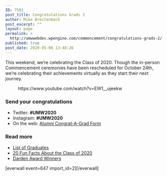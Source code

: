 ```yaml
---
ID: 7501
post_title: Congratulations Grads 2
author: Mike Breitenbach
post_excerpt: ""
layout: page
permalink: >
  http://umwwebdev.wpengine.com/commencement/congratulations-grads-2/
published: true
post_date: 2020-05-06 13:48:26
---
```

<!-- wp:paragraph -->
<p>This weekend, we’re celebrating the Class of 2020. Though the in-person Commencement ceremonies have been rescheduled for October 24th, we’re celebrating their achievements virtually as they start their next journey.</p>
<!-- /wp:paragraph -->

<!-- wp:core-embed/youtube {"url":"https://www.youtube.com/watch?v=EW1__ujeekw","type":"video","providerNameSlug":"youtube","className":"wp-embed-aspect-16-9 wp-has-aspect-ratio"} -->
<figure class="wp-block-embed-youtube wp-block-embed is-type-video is-provider-youtube wp-embed-aspect-16-9 wp-has-aspect-ratio"><div class="wp-block-embed__wrapper">
https://www.youtube.com/watch?v=EW1__ujeekw
</div></figure>
<!-- /wp:core-embed/youtube -->

<!-- wp:html -->
<div class="one-half first">
<h3>Send your congratulations</h3>
<ul>
<li>Twitter: <strong>#UMW2020</strong></li>
<li>Instagram: <strong>#UMW2020</strong></li>
<li>On the web: <a href="https://www.alumni.umw.edu/s/1588/rd17/interior.aspx?sid=1588&amp;gid=1&amp;pgid=2621&amp;cid=6065">Alumni Congrat-A-Grad Form</a></li>
</ul>
</div>
<div class="one-half">
<h3>Read more</h3>
<ul><li><a href="http://umwwebdev.wpengine.com/commencement/sample-everwall-page/?preview=true#">List of Graduates</a></li><li><a href="http://umwwebdev.wpengine.com/commencement/sample-everwall-page/?preview=true#">20 Fun Facts About the Class of 2020</a></li><li><a href="http://umwwebdev.wpengine.com/commencement/sample-everwall-page/?preview=true#">Darden Award Winners</a></li></ul>
</div>
<!-- /wp:html -->

<!-- wp:shortcode -->
[everwall event=647 import_id=2][/everwall]
<!-- /wp:shortcode -->
